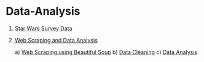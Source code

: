 # Data-Analysis
1) [Star Wars Survey Data](https://github.com/raofida75/PersonalProjects/blob/main/Data%20Analysis%20Projects/Star-wars-survey-data/Star%20wars%20survey.ipynb)
2) [Web Scraping and Data Analysis](https://github.com/raofida75/PersonalProjects/tree/main/Data%20Analysis%20Projects/Web%20Scraping%20and%20Analyzing%20movie%20data)
  
      a) [Web Scraping using Beautiful Soup](https://bit.ly/3eonive)
      b) [Data Cleaning](https://bit.ly/3el421T)
      c) [Data Analysis](https://bit.ly/3oQ7o1A)
